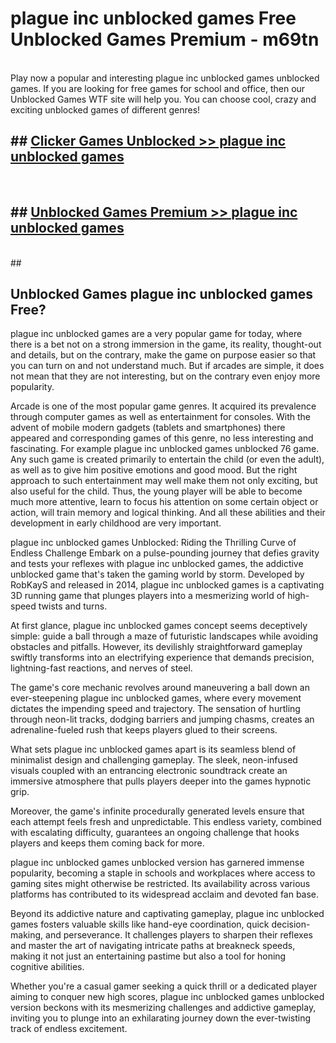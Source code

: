 # plague inc unblocked games  Free Unblocked Games Premium - m69tn <br>
<br>
Play now a popular and interesting plague inc unblocked games unblocked games. If you are looking for free games for school and office, then our Unblocked Games WTF site will help you. You can choose cool, crazy and exciting unblocked games of different genres!


## ##  [Clicker Games Unblocked >> plague inc unblocked games](http://freeplayer.one?title=plague_inc_unblocked_games&ref=UGames)
  <br>

##  ## [Unblocked Games Premium >> plague inc unblocked games](http://freeplayer.one?title=plague_inc_unblocked_games&ref=UGames)
  <br>
  ##



## Unblocked Games plague inc unblocked games Free?

plague inc unblocked games are a very popular game for today, where there is a bet not on a strong immersion in the game, its reality, thought-out and details, but on the contrary, make the game on purpose easier so that you can turn on and not understand much. But if arcades are simple, it does not mean that they are not interesting, but on the contrary even enjoy more popularity.

Arcade is one of the most popular game genres. It acquired its prevalence through computer games as well as entertainment for consoles. With the advent of mobile modern gadgets (tablets and smartphones) there appeared and corresponding games of this genre, no less interesting and fascinating. For example plague inc unblocked games unblocked 76 game. Any such game is created primarily to entertain the child (or even the adult), as well as to give him positive emotions and good mood. But the right approach to such entertainment may well make them not only exciting, but also useful for the child. Thus, the young player will be able to become much more attentive, learn to focus his attention on some certain object or action, will train memory and logical thinking. And all these abilities and their development in early childhood are very important.

plague inc unblocked games Unblocked: Riding the Thrilling Curve of Endless Challenge
Embark on a pulse-pounding journey that defies gravity and tests your reflexes with plague inc unblocked games, the addictive unblocked game that's taken the gaming world by storm. Developed by RobKayS and released in 2014, plague inc unblocked games is a captivating 3D running game that plunges players into a mesmerizing world of high-speed twists and turns.

At first glance, plague inc unblocked games concept seems deceptively simple: guide a ball through a maze of futuristic landscapes while avoiding obstacles and pitfalls. However, its devilishly straightforward gameplay swiftly transforms into an electrifying experience that demands precision, lightning-fast reactions, and nerves of steel.

The game's core mechanic revolves around maneuvering a ball down an ever-steepening plague inc unblocked games, where every movement dictates the impending speed and trajectory. The sensation of hurtling through neon-lit tracks, dodging barriers and jumping chasms, creates an adrenaline-fueled rush that keeps players glued to their screens.

What sets plague inc unblocked games apart is its seamless blend of minimalist design and challenging gameplay. The sleek, neon-infused visuals coupled with an entrancing electronic soundtrack create an immersive atmosphere that pulls players deeper into the games hypnotic grip.

Moreover, the game's infinite procedurally generated levels ensure that each attempt feels fresh and unpredictable. This endless variety, combined with escalating difficulty, guarantees an ongoing challenge that hooks players and keeps them coming back for more.

plague inc unblocked games unblocked version has garnered immense popularity, becoming a staple in schools and workplaces where access to gaming sites might otherwise be restricted. Its availability across various platforms has contributed to its widespread acclaim and devoted fan base.

Beyond its addictive nature and captivating gameplay, plague inc unblocked games fosters valuable skills like hand-eye coordination, quick decision-making, and perseverance. It challenges players to sharpen their reflexes and master the art of navigating intricate paths at breakneck speeds, making it not just an entertaining pastime but also a tool for honing cognitive abilities.

Whether you're a casual gamer seeking a quick thrill or a dedicated player aiming to conquer new high scores, plague inc unblocked games unblocked version beckons with its mesmerizing challenges and addictive gameplay, inviting you to plunge into an exhilarating journey down the ever-twisting track of endless excitement.